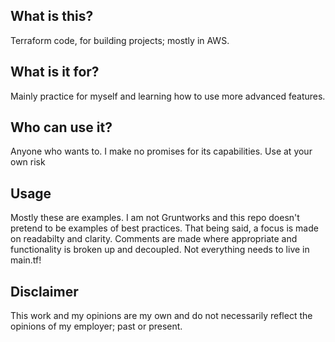 ## What is this?

Terraform code, for building projects; mostly in AWS.

## What is it for?

Mainly practice for myself and learning how to use more advanced features.

## Who can use it?

Anyone who wants to. I make no promises for its capabilities. Use at your own risk

## Usage

Mostly these are examples. I am not Gruntworks and this repo doesn't pretend
to be examples of best practices. That being said, a focus is made on readabilty
and clarity. Comments are made where appropriate and functionality is broken up
and decoupled. Not everything needs to live in main.tf!

## Disclaimer

This work and my opinions are my own and do not necessarily reflect the opinions of
my employer; past or present.
